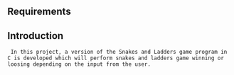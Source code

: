 ## **Requirements** 

## **Introduction**
     In this project, a version of the Snakes and Ladders game program in C is developed which will perform snakes and ladders game winning or loosing depending on the input from the user. 
